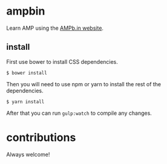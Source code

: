 # ampbin

Learn AMP using the [AMPb.in website](https://ampb.in).

## install

First use bower to install CSS dependencies.

```shell
$ bower install
```

Then you will need to use npm or yarn to install the rest of the dependencies.

```shell
$ yarn install
```

After that you can run `gulp:watch` to compile any changes.

# contributions

Always welcome!
